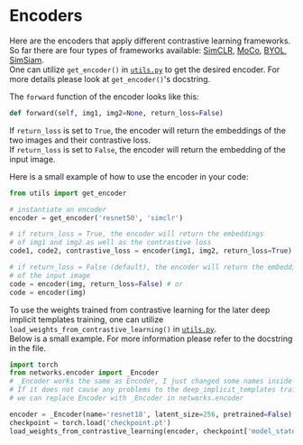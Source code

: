 # Encoders

Here are the encoders that apply different contrastive learning frameworks.  
So far there are four types of frameworks available: 
[SimCLR](https://arxiv.org/abs/2002.05709), 
[MoCo](https://arxiv.org/abs/1911.05722), 
[BYOL](https://arxiv.org/abs/2006.07733),
[SimSiam](https://arxiv.org/abs/2011.10566).  
One can utilize `get_encoder()` in [`utils.py`](../../utils.py) 
to get the desired encoder. 
For more details please look at `get_encoder()`'s docstring.  

The `forward` function of the encoder looks like this:  
```python
def forward(self, img1, img2=None, return_loss=False)
```
If `return_loss` is set to `True`, the encoder will return the embeddings 
of the two images and their contrastive loss.  
If `return_loss` is set to `False`, the encoder will return the embedding
of the input image.

Here is a small example of how to use the encoder in your code:  
```python
from utils import get_encoder

# instantiate an encoder
encoder = get_encoder('resnet50', 'simclr')

# if return_loss = True, the encoder will return the embeddings 
# of img1 and img2 as well as the contrastive loss
code1, code2, contrastive_loss = encoder(img1, img2, return_loss=True)

# if return_loss = False (default), the encoder will return the embedding
# of the input image
code = encoder(img, return_loss=False) # or
code = encoder(img)
```

To use the weights trained from contrastive learning for the later deep implicit templates training, 
one can utilize `load_weights_from_contrastive_learning()` in [`utils.py`](../../utils.py).  
Below is a small example. For more information please refer to the docstring in the file. 

```python
import torch
from networks.encoder import _Encoder 
# _Encoder works the same as Encoder, I just changed some names inside to make the later load_state_dict easier
# If it does not cause any problems to the deep_implicit_templates training code, 
# we can replace Encoder with _Encoder in networks.encoder

encoder = _Encoder(name='resnet18', latent_size=256, pretrained=False)
checkpoint = torch.load('checkpoint.pt')
load_weights_from_contrastive_learning(encoder, checkpoint['model_state_dict'], 'simclr')
```
